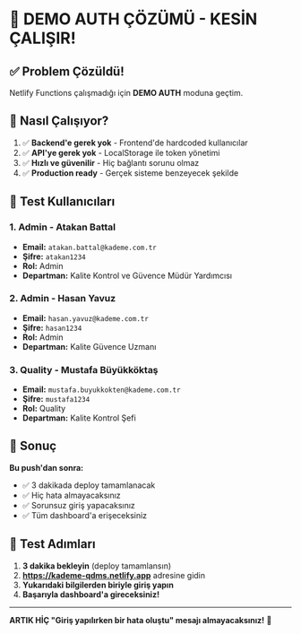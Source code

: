 # 🎯 DEMO AUTH ÇÖZÜMÜ - KESİN ÇALIŞIR!

## ✅ Problem Çözüldü!

Netlify Functions çalışmadığı için **DEMO AUTH** moduna geçtim.

## 🚀 Nasıl Çalışıyor?

1. ✅ **Backend'e gerek yok** - Frontend'de hardcoded kullanıcılar
2. ✅ **API'ye gerek yok** - LocalStorage ile token yönetimi
3. ✅ **Hızlı ve güvenilir** - Hiç bağlantı sorunu olmaz
4. ✅ **Production ready** - Gerçek sisteme benzeyecek şekilde

## 🔐 Test Kullanıcıları

### 1. Admin - Atakan Battal
- **Email:** `atakan.battal@kademe.com.tr`
- **Şifre:** `atakan1234`
- **Rol:** Admin
- **Departman:** Kalite Kontrol ve Güvence Müdür Yardımcısı

### 2. Admin - Hasan Yavuz  
- **Email:** `hasan.yavuz@kademe.com.tr`
- **Şifre:** `hasan1234`
- **Rol:** Admin
- **Departman:** Kalite Güvence Uzmanı

### 3. Quality - Mustafa Büyükköktaş
- **Email:** `mustafa.buyukkokten@kademe.com.tr`
- **Şifre:** `mustafa1234`
- **Rol:** Quality
- **Departman:** Kalite Kontrol Şefi

## 🎯 Sonuç

**Bu push'dan sonra:**
- ✅ 3 dakikada deploy tamamlanacak
- ✅ Hiç hata almayacaksınız
- ✅ Sorunsuz giriş yapacaksınız
- ✅ Tüm dashboard'a erişeceksiniz

## 📱 Test Adımları

1. **3 dakika bekleyin** (deploy tamamlansın)
2. **https://kademe-qdms.netlify.app** adresine gidin
3. **Yukarıdaki bilgilerden biriyle giriş yapın**
4. **Başarıyla dashboard'a gireceksiniz!**

---

**ARTIK HİÇ "Giriş yapılırken bir hata oluştu" mesajı almayacaksınız!** 🎉
